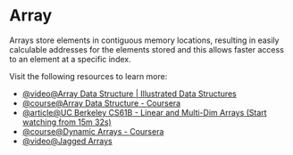 # Array

Arrays store elements in contiguous memory locations, resulting in easily calculable addresses for the elements stored and this allows faster access to an element at a specific index.

Visit the following resources to learn more:

- [@video@Array Data Structure | Illustrated Data Structures](https://www.youtube.com/watch?v=QJNwK2uJyGs)
- [@course@Array Data Structure - Coursera](https://www.coursera.org/lecture/data-structures/arrays-OsBSF)
- [@article@UC Berkeley CS61B - Linear and Multi-Dim Arrays (Start watching from 15m 32s)](https://archive.org/details/ucberkeley_webcast_Wp8oiO_CZZE)
- [@course@Dynamic Arrays - Coursera](https://www.coursera.org/lecture/data-structures/dynamic-arrays-EwbnV)
- [@video@Jagged Arrays](https://www.youtube.com/watch?v=1jtrQqYpt7g)
